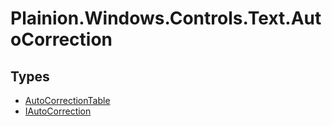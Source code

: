 
# Plainion.Windows.Controls.Text.AutoCorrection


## Types

* [AutoCorrectionTable](AutoCorrectionTable.md)
* [IAutoCorrection](IAutoCorrection.md)
